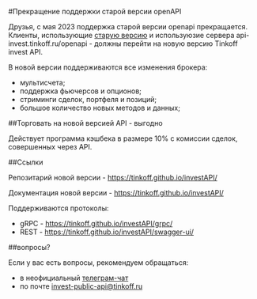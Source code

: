 #Прекращение поддержки старой версии openAPI

Друзья, с мая 2023 поддержка старой версии openapi прекращается.
Клиенты, использующие [старую версию](https://github.com/Tinkoff/invest-openapi/) и используюзие сервера api-invest.tinkoff.ru/openapi - должны перейти на новую версию Tinkoff invest API.

В новой версии поддерживаются все изменения брокера:

* мультисчета;
* поддержка фьючерсов и опционов;
* стриминги сделок, портфеля и позиций;
* большое количество новых методов и данных;

##Торговать на новой версией API - выгодно

Действует программа кэшбека в размере 10% с комиссии сделок, совершенных через API.

##Ссылки

Репозитарий новой версии - https://tinkoff.github.io/investAPI/ 

Документация новой версии - https://tinkoff.github.io/investAPI/ 

Поддерживаются протоколы:

* gRPC - https://tinkoff.github.io/investAPI/grpc/
* REST - https://tinkoff.github.io/investAPI/swagger-ui/

##вопросы?

Если у вас есть вопросы, рекомендуем обращаться:

* в неофициальный [телеграм-чат](https://t.me/joinchat/VaW05CDzcSdsPULM)
* по почте [invest-public-api@tinkoff.ru](mailto:invest-public-api@tinkoff.ru)


